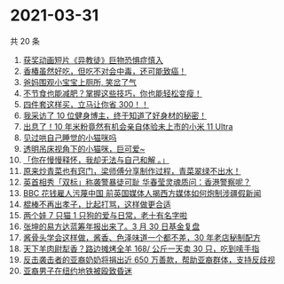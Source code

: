 # 2021-03-31

共 20 条

<!-- BEGIN ZHIHUVIDEO -->
<!-- 最后更新时间 Wed Mar 31 2021 11:06:34 GMT+0800 (China Standard Time) -->
1. [获奖动画短片《异教徒》巨物恐惧症慎入](https://www.zhihu.com/zvideo/1360295709451837440)
1. [香椿虽然好吃，但吃不对会中毒，还可能致癌！](https://www.zhihu.com/zvideo/1360369792080216064)
1. [爸妈围观小宝宝上厕所, 笑岔了气](https://www.zhihu.com/zvideo/1359927305155014657)
1. [不节食也能减肥？掌握这些技巧，你也能轻松变瘦！](https://www.zhihu.com/zvideo/1360231996933963776)
1. [四件套这样买，立马让你省 300！！](https://www.zhihu.com/zvideo/1360220780513615872)
1. [我采访了 10 位健身博主，终于知道了好身材的秘密！](https://www.zhihu.com/zvideo/1360249875133673472)
1. [出息了！10 年米粉竟然有机会亲自体验未上市的小米 11 Ultra](https://www.zhihu.com/zvideo/1360274554040930304)
1. [见过哄自己睡觉的小猫咪吗](https://www.zhihu.com/zvideo/1360161345149751296)
1. [透明吊床视角下的小猫咪，巨可爱~](https://www.zhihu.com/zvideo/1360295555441324032)
1. [「你在慢慢释怀，我却无法与自己和解 。」](https://www.zhihu.com/zvideo/1360253061009739776)
1. [原来炒青菜也有窍门，梁师傅分享制作过程，青菜翠绿不出水！](https://www.zhihu.com/zvideo/1360000644368211968)
1. [英首相秀「双标」称袭警暴徒可耻 华春莹灵魂质问：香港警察呢？](https://www.zhihu.com/zvideo/1360190996404391936)
1. [BBC 花钱雇人污蔑中国 前英国媒体人揭西方媒体如何炮制涉疆假新闻](https://www.zhihu.com/zvideo/1360229528812486656)
1. [棍棒不再出孝子，比起打骂，这样做更合适](https://www.zhihu.com/zvideo/1360273565372366848)
1. [两个娃 7 只猫 1 只狗的爱与日常，老十有名字啦](https://www.zhihu.com/zvideo/1360343780802056192)
1. [张坤的易方达蓝筹年报出来了。3 月 30 日基金复盘](https://www.zhihu.com/zvideo/1360327725832519680)
1. [酱骨头学会这样做，酱香、色泽味道一个都不差，30 年老店秘制配方](https://www.zhihu.com/zvideo/1360140314850680832)
1. [天下羊肉尉犁香？路边摊烤全羊 168/ 公斤一天卖 30 只，吃到嗦手指](https://www.zhihu.com/zvideo/1360203144723587072)
1. [反击袭击者的亚裔奶奶将捐出近 650 万善款，帮助亚裔群体，支持反歧视](https://www.zhihu.com/zvideo/1360289530470309890)
1. [亚裔男子在纽约地铁被殴致昏迷](https://www.zhihu.com/zvideo/1360185039356071937)
<!-- END ZHIHUVIDEO -->
